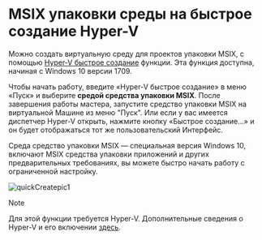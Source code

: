 # <a name="msix-packaging-enviroment-on-hyper-v-quick-create"></a>MSIX упаковки среды на быстрое создание Hyper-V
 
Можно создать виртуальную среду для проектов упаковки MSIX, с помощью [Hyper-V быстрое создание](https://docs.microsoft.com/virtualization/hyper-v-on-windows/quick-start/quick-create-virtual-machine) функции. Эта функция доступна, начиная с Windows 10 версии 1709. 

Чтобы начать работу, введите «Hyper-V быстрое создание» в меню «Пуск» и выберите **средой средства упаковки MSIX**. После завершения работы мастера, запустите средство упаковки MSIX на виртуальной Машине из меню "Пуск". Или если у вас имеется диспетчер Hyper-V открыть, нажмите кнопку «Быстрое создание...» и он будет отображаться тот же пользовательский Интерфейс. 

Среда средство упаковки MSIX — специальная версия Windows 10, включают MSIX средства упаковки приложений и других предварительных требованиях, вы можете быстро начать работу с ограниченной настройку. 

![quickCreatepic1](images/quickCreatepic1.png)

> [!NOTE] 
> Для этой функции требуется Hyper-V. Дополнительные сведения о Hyper-V и его включении [здесь](https://docs.microsoft.com/virtualization/hyper-v-on-windows/quick-start/enable-hyper-v).


